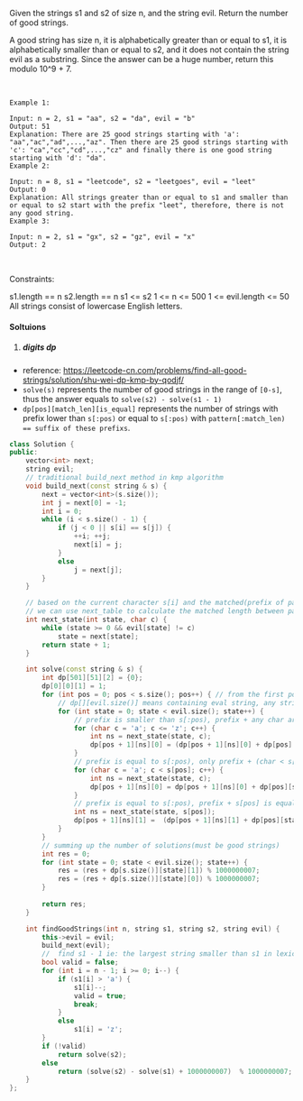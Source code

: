 Given the strings s1 and s2 of size n, and the string evil. Return the number of good strings.

A good string has size n, it is alphabetically greater than or equal to s1, it is alphabetically smaller than or equal to s2, and it does not contain the string evil as a substring. Since the answer can be a huge number, return this modulo 10^9 + 7.

 

```
Example 1:

Input: n = 2, s1 = "aa", s2 = "da", evil = "b"
Output: 51 
Explanation: There are 25 good strings starting with 'a': "aa","ac","ad",...,"az". Then there are 25 good strings starting with 'c': "ca","cc","cd",...,"cz" and finally there is one good string starting with 'd': "da". 
Example 2:

Input: n = 8, s1 = "leetcode", s2 = "leetgoes", evil = "leet"
Output: 0 
Explanation: All strings greater than or equal to s1 and smaller than or equal to s2 start with the prefix "leet", therefore, there is not any good string.
Example 3:

Input: n = 2, s1 = "gx", s2 = "gz", evil = "x"
Output: 2
```
 

Constraints:

s1.length == n
s2.length == n
s1 <= s2
1 <= n <= 500
1 <= evil.length <= 50
All strings consist of lowercase English letters.

#### Soltuions

1. ##### digits dp

- reference: https://leetcode-cn.com/problems/find-all-good-strings/solution/shu-wei-dp-kmp-by-qodjf/
- `solve(s)` represents the number of good strings in the range of `[0-s]`, thus the answer equals to `solve(s2) - solve(s1 - 1)`
- `dp[pos][match_len][is_equal]` represents the number of strings with prefix lower than `s[:pos)` or equal to `s[:pos)` with `pattern[:match_len) == suffix of these prefixs`.

```c++
class Solution {
public:
    vector<int> next;
    string evil;
    // traditional build_next method in kmp algorithm
    void build_next(const string & s) {
        next = vector<int>(s.size());
        int j = next[0] = -1;
        int i = 0;
        while (i < s.size() - 1) {
            if (j < 0 || s[i] == s[j]) {
                ++i; ++j;
                next[i] = j;
            }
            else
                j = next[j];
        }
    }

    // based on the current character s[i] and the matched(prefix of pattern == suffix of s[:i]) length between pattern and s[:i)
    // we can use next_table to calculate the matched length between pattern and and s[:i]
    int next_state(int state, char c) {
        while (state >= 0 && evil[state] != c)
            state = next[state];
        return state + 1;
    }

    int solve(const string & s) {
        int dp[501][51][2] = {0};
        dp[0][0][1] = 1;
        for (int pos = 0; pos < s.size(); pos++) { // from the first position to the last position. ie: 0 -> s.size() - 1
            // dp[][evil.size()] means containing eval string, any string with this kind of prefix is not a good string
            for (int state = 0; state < evil.size(); state++) {
                // prefix is smaller than s[:pos), prefix + any char are still smaller than s[:pos]
                for (char c = 'a'; c <= 'z'; c++) {
                    int ns = next_state(state, c);
                    dp[pos + 1][ns][0] = (dp[pos + 1][ns][0] + dp[pos][state][0]) % 1000000007;
                }
                // prefix is equal to s[:pos), only prefix + (char < s[pos]) are smaller than s[:pos]
                for (char c = 'a'; c < s[pos]; c++) {
                    int ns = next_state(state, c);
                    dp[pos + 1][ns][0] = dp[pos + 1][ns][0] + dp[pos][state][1] % 1000000007;
                }
                // prefix is equal to s[:pos), prefix + s[pos] is equal to s[:pos]
                int ns = next_state(state, s[pos]);
                dp[pos + 1][ns][1] =  (dp[pos + 1][ns][1] + dp[pos][state][1]) % 1000000007;
            }
        }
        // summing up the number of solutions(must be good strings)
        int res = 0;
        for (int state = 0; state < evil.size(); state++) {
            res = (res + dp[s.size()][state][1]) % 1000000007;
            res = (res + dp[s.size()][state][0]) % 1000000007;
        }
        
        return res;
    }

    int findGoodStrings(int n, string s1, string s2, string evil) {
        this->evil = evil;
        build_next(evil);
        //  find s1 - 1 ie: the largest string smaller than s1 in lexicographical order.
        bool valid = false;
        for (int i = n - 1; i >= 0; i--) {
            if (s1[i] > 'a') {
                s1[i]--;
                valid = true;
                break;
            }
            else
                s1[i] = 'z';
        }
        if (!valid)
            return solve(s2);
        else
            return (solve(s2) - solve(s1) + 1000000007)  % 1000000007;
    }
};
```